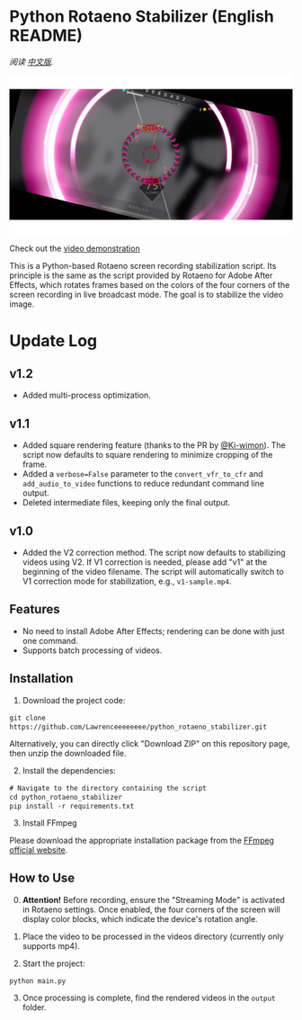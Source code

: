 # Python Rotaeno Stabilizer (English README)

*阅读 [中文版](README.md).*

![Python Rotaeno Stabilizer](images/stable.png)

Check out
the [video demonstration](https://www.bilibili.com/video/BV1bc411f7fK/?share_source=copy_web&vd_source=9e94008dbf76e399a164028430118348)

This is a Python-based Rotaeno screen recording stabilization script. Its principle is the same as the script provided
by Rotaeno for Adobe After Effects, which rotates frames based on the colors of the four corners of the screen recording
in live broadcast mode. The goal is to stabilize the video image.

# Update Log

## v1.2

- Added multi-process optimization.

## v1.1

- Added square rendering feature (thanks to the PR by [@Ki-wimon](https://github.com/Ki-wimon)). The script now defaults
  to square rendering to minimize cropping of the frame.
- Added a `verbose=False` parameter to the `convert_vfr_to_cfr` and `add_audio_to_video` functions to reduce redundant
  command line output.
- Deleted intermediate files, keeping only the final output.

## v1.0

- Added the V2 correction method. The script now defaults to stabilizing videos using V2. If V1 correction is needed,
  please add "v1" at the beginning of the video filename. The script will automatically switch to V1 correction mode for
  stabilization, e.g., `v1-sample.mp4`.

## Features

- No need to install Adobe After Effects; rendering can be done with just one command.
- Supports batch processing of videos.

## Installation

1. Download the project code:

```shell
git clone https://github.com/Lawrenceeeeeeee/python_rotaeno_stabilizer.git
```

Alternatively, you can directly click "Download ZIP" on this repository page, then unzip the downloaded file.

2. Install the dependencies:

```shell
# Navigate to the directory containing the script
cd python_rotaeno_stabilizer
pip install -r requirements.txt
```

3. Install FFmpeg

Please download the appropriate installation package from
the [FFmpeg official website](https://ffmpeg.org/download.html).

## How to Use

0. **Attention!** Before recording, ensure the "Streaming Mode" is activated in Rotaeno settings. Once enabled, the four
   corners of the screen will display color blocks, which indicate the device's rotation angle.

1. Place the video to be processed in the videos directory (currently only supports mp4).

2. Start the project:

```shell
python main.py
```

3. Once processing is complete, find the rendered videos in the `output` folder.

